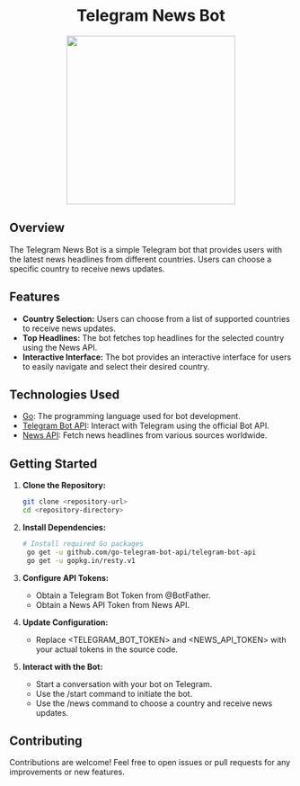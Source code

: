 <h1 align="center">Telegram News Bot</h1>

<p align="center"> 
  <img src="https://github.com/isabellymm/NewsBot/assets/96357748/e463b002-3320-4dfc-8d07-5491e1eaf37e" width="300">
</p>


## Overview
The Telegram News Bot is a simple Telegram bot that provides users with the latest news headlines from different countries. Users can choose a specific country to receive news updates.

## Features
- **Country Selection:** Users can choose from a list of supported countries to receive news updates.
- **Top Headlines:** The bot fetches top headlines for the selected country using the News API.
- **Interactive Interface:** The bot provides an interactive interface for users to easily navigate and select their desired country.

## Technologies Used
- [Go](https://golang.org/): The programming language used for bot development.
- [Telegram Bot API](https://core.telegram.org/bots/api): Interact with Telegram using the official Bot API.
- [News API](https://newsapi.org/): Fetch news headlines from various sources worldwide.

## Getting Started
1. **Clone the Repository:**
   ```bash
   git clone <repository-url>
   cd <repository-directory>
2. **Install Dependencies:**
   ```bash
   # Install required Go packages
    go get -u github.com/go-telegram-bot-api/telegram-bot-api
    go get -u gopkg.in/resty.v1

3. **Configure API Tokens:**
    - Obtain a Telegram Bot Token from @BotFather.
    - Obtain a News API Token from News API.
  
4. **Update Configuration:**
    - Replace <TELEGRAM_BOT_TOKEN> and <NEWS_API_TOKEN> with your actual tokens in the source code.

5. **Interact with the Bot:**
    - Start a conversation with your bot on Telegram.
    - Use the /start command to initiate the bot.
    - Use the /news command to choose a country and receive news updates.

## Contributing
Contributions are welcome! Feel free to open issues or pull requests for any improvements or new features.
